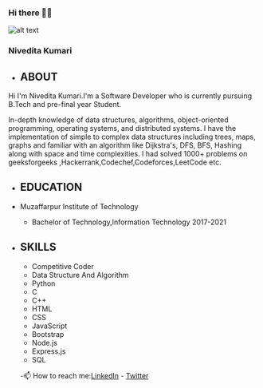 ### Hi there 👩‍🎓
![alt text](https://media-exp1.licdn.com/dms/image/C5103AQGJjgCHu9j45A/profile-displayphoto-shrink_100_100/0?e=1599696000&v=beta&t=F8j0dNAiyDVJxWut93x1_CwZ9LrR_uNZc4jDF4z3UwM)
### Nivedita Kumari
- ## ABOUT 
Hi I'm Nivedita Kumari.I'm a Software Developer who is currently pursuing B.Tech and pre-final year Student.

In-depth knowledge of data structures, algorithms, object-oriented programming, operating systems, and distributed systems. I have the implementation of simple to complex data structures including trees, maps, graphs and familiar with an algorithm like Dijkstra's, DFS, BFS, Hashing along with space and time complexities.
I had solved 1000+ problems on geeksforgeeks ,Hackerrank,Codechef,Codeforces,LeetCode etc.
- ## EDUCATION
 - Muzaffarpur Institute of Technology
   - Bachelor of Technology,Information Technology
   2017-2021
- ## SKILLS
  - Competitive Coder
  - Data Structure And Algorithm
  - Python
  - C
  - C++
  - HTML
  - CSS
  - JavaScript
  - Bootstrap
  - Node.js
  - Express.js
  - SQL
  
  
  -📫 How to reach me:[LinkedIn](https://www.linkedin.com/in/nivedita-kumari-47a469163/)
           - [Twitter](https://twitter.com/nivedit08422106)
<!--
**niveditaprity/niveditaprity** is a ✨ _special_ ✨ repository because its `README.md` (this file) appears on your GitHub profile.

Here are some ideas to get you started:
Hi I'm Nivedita Kumari.I'm a Software Developer, currently pursuing B.Tech and pre-final year Student.
- 🔭 I’m currently working on ...
- 🌱 I’m currently learning Django
- 👯 I’m looking to collaborate on ...
- 🤔 I’m looking for help with Documentation
- 💬 Ask me about ...
- 📫 How to reach me: Twitter - https://twitter.com/nivedit08422106
- 😄 Pronouns: ...
- ⚡ Fun fact: ...
-->
